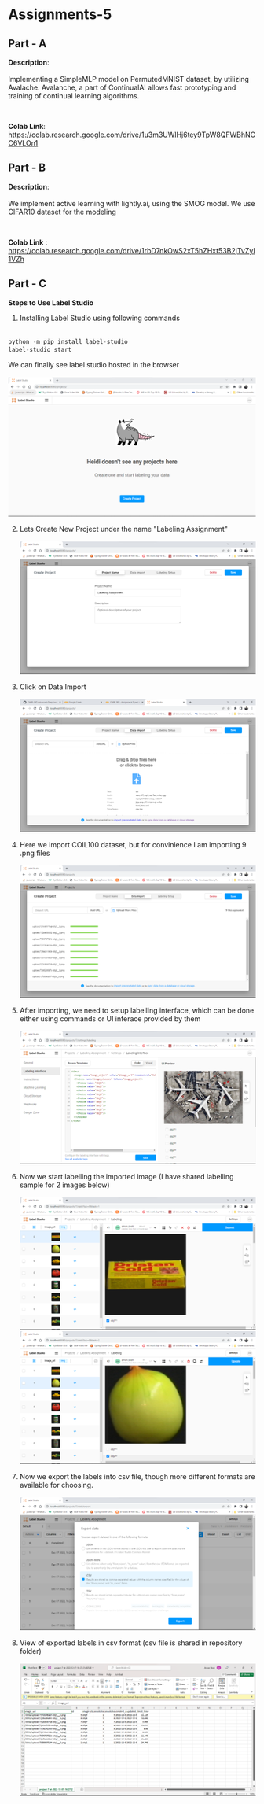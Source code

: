 # Assignments-5

## Part - A

**Description**:<br/><br/>
Implementing a SimpleMLP model on PermutedMNIST dataset, by utilizing Avalache. Avalanche, a part of ContinualAI allows fast prototyping and training of continual learning algorithms.

<br/>

**Colab Link**: https://colab.research.google.com/drive/1u3m3UWlHj6tey9TpW8QFWBhNCC6VLOn1

## Part - B

**Description**:<br/><br/>
We implement active learning with lightly.ai, using the SMOG model. We use CIFAR10 dataset for the modeling

<br/>

**Colab Link** : https://colab.research.google.com/drive/1rbD7nkOwS2xT5hZHxt53B2jTvZyI1VZh

## Part - C

**Steps to Use Label Studio**

1. Installing Label Studio using following commands
```python

python -m pip install label-studio
label-studio start

```
We can finally see label studio hosted in the browser<br/><br/>
![First Page](https://github.com/shahaman06/CMPE297-ASSIGNMENTS/blob/main/Assignment%20-%205/Assets/Screenshot%20(1).png)

2. Lets Create New Project under the name "Labeling Assignment"<br/><br/>
![Project Creation Page](https://github.com/shahaman06/CMPE297-ASSIGNMENTS/blob/main/Assignment%20-%205/Assets/Screenshot%20(2).png)

3. Click on Data Import<br/><br/>
![Data Import Page](https://github.com/shahaman06/CMPE297-ASSIGNMENTS/blob/main/Assignment%20-%205/Assets/Screenshot%20(3).png)

4. Here we import COIL100 dataset, but for convinience I am importing 9 .png files<br/><br/>
![Importing 9 image files](https://github.com/shahaman06/CMPE297-ASSIGNMENTS/blob/main/Assignment%20-%205/Assets/Screenshot%20(4).png)

5. After importing, we need to setup labelling interface, which can be done either using commands or UI inferace provided by them<br/><br/>
![Setting up Labelling Interface](https://github.com/shahaman06/CMPE297-ASSIGNMENTS/blob/main/Assignment%20-%205/Assets/Screenshot%20(5).png)

6. Now we start labelling the imported image (I have shared labelling sample for 2 images below)<br/><br>
![Labeled Image 1](https://github.com/shahaman06/CMPE297-ASSIGNMENTS/blob/main/Assignment%20-%205/Assets/Screenshot%20(6).png)
![Labeled Image 2](https://github.com/shahaman06/CMPE297-ASSIGNMENTS/blob/main/Assignment%20-%205/Assets/Screenshot%20(7).png)

7. Now we export the labels into csv file, though more different formats are available for choosing.<br/><br/>
![Exporting Labels into CSV](https://github.com/shahaman06/CMPE297-ASSIGNMENTS/blob/main/Assignment%20-%205/Assets/Screenshot%20(8).png)

8. View of exported labels in csv format (csv file is shared in repository folder)<br/><br/>
![Labeled Image 1](https://github.com/shahaman06/CMPE297-ASSIGNMENTS/blob/main/Assignment%20-%205/Assets/Screenshot%20(9).png)
